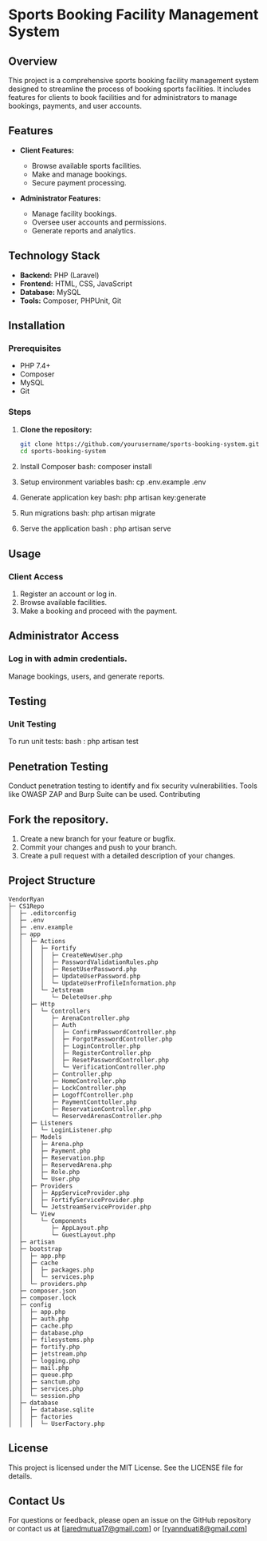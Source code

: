 # Sports Booking Facility Management System

## Overview
This project is a comprehensive sports booking facility management system designed to streamline the process of booking sports facilities. It includes features for clients to book facilities and for administrators to manage bookings, payments, and user accounts.

## Features
- **Client Features:**
  - Browse available sports facilities.
  - Make and manage bookings.
  - Secure payment processing.

- **Administrator Features:**
  - Manage facility bookings.
  - Oversee user accounts and permissions.
  - Generate reports and analytics.

## Technology Stack
- **Backend:** PHP (Laravel)
- **Frontend:** HTML, CSS, JavaScript
- **Database:** MySQL
- **Tools:** Composer, PHPUnit, Git

## Installation

### Prerequisites
- PHP 7.4+
- Composer
- MySQL
- Git

### Steps
1. **Clone the repository:**
   ```bash
   git clone https://github.com/yourusername/sports-booking-system.git
   cd sports-booking-system

2. Install Composer
    bash: composer install

3. Setup environment variables
    bash: cp .env.example .env

4. Generate application key
    bash: php artisan key:generate

5. Run migrations
    bash: php artisan migrate

6. Serve the application
    bash : php artisan serve

## Usage
### Client Access
1. Register an account or log in.
2. Browse available facilities.
3. Make a booking and proceed with the payment.
   
## Administrator Access
### Log in with admin credentials.
Manage bookings, users, and generate reports.

## Testing
### Unit Testing
To run unit tests:
bash : php artisan test

## Penetration Testing
Conduct penetration testing to identify and fix security vulnerabilities. Tools like OWASP ZAP and Burp Suite can be used.
Contributing
## Fork the repository.
1. Create a new branch for your feature or bugfix.
2. Commit your changes and push to your branch.
3. Create a pull request with a detailed description of your changes.

## Project Structure
```
VendorRyan
├─ CS1Repo
│  ├─ .editorconfig
│  ├─ .env
│  ├─ .env.example
│  ├─ app
│  │  ├─ Actions
│  │  │  ├─ Fortify
│  │  │  │  ├─ CreateNewUser.php
│  │  │  │  ├─ PasswordValidationRules.php
│  │  │  │  ├─ ResetUserPassword.php
│  │  │  │  ├─ UpdateUserPassword.php
│  │  │  │  └─ UpdateUserProfileInformation.php
│  │  │  └─ Jetstream
│  │  │     └─ DeleteUser.php
│  │  ├─ Http
│  │  │  └─ Controllers
│  │  │     ├─ ArenaController.php
│  │  │     ├─ Auth
│  │  │     │  ├─ ConfirmPasswordController.php
│  │  │     │  ├─ ForgotPasswordController.php
│  │  │     │  ├─ LoginController.php
│  │  │     │  ├─ RegisterController.php
│  │  │     │  ├─ ResetPasswordController.php
│  │  │     │  └─ VerificationController.php
│  │  │     ├─ Controller.php
│  │  │     ├─ HomeController.php
│  │  │     ├─ LockController.php
│  │  │     ├─ LogoffController.php
│  │  │     ├─ PaymentConttoller.php
│  │  │     ├─ ReservationController.php
│  │  │     └─ ReservedArenasController.php
│  │  ├─ Listeners
│  │  │  └─ LoginListener.php
│  │  ├─ Models
│  │  │  ├─ Arena.php
│  │  │  ├─ Payment.php
│  │  │  ├─ Reservation.php
│  │  │  ├─ ReservedArena.php
│  │  │  ├─ Role.php
│  │  │  └─ User.php
│  │  ├─ Providers
│  │  │  ├─ AppServiceProvider.php
│  │  │  ├─ FortifyServiceProvider.php
│  │  │  └─ JetstreamServiceProvider.php
│  │  └─ View
│  │     └─ Components
│  │        ├─ AppLayout.php
│  │        └─ GuestLayout.php
│  ├─ artisan
│  ├─ bootstrap
│  │  ├─ app.php
│  │  ├─ cache
│  │  │  ├─ packages.php
│  │  │  └─ services.php
│  │  └─ providers.php
│  ├─ composer.json
│  ├─ composer.lock
│  ├─ config
│  │  ├─ app.php
│  │  ├─ auth.php
│  │  ├─ cache.php
│  │  ├─ database.php
│  │  ├─ filesystems.php
│  │  ├─ fortify.php
│  │  ├─ jetstream.php
│  │  ├─ logging.php
│  │  ├─ mail.php
│  │  ├─ queue.php
│  │  ├─ sanctum.php
│  │  ├─ services.php
│  │  └─ session.php
│  ├─ database
│  │  ├─ database.sqlite
│  │  ├─ factories
│  │  │  └─ UserFactory.php
````
## License
This project is licensed under the MIT License. See the LICENSE file for details.

## Contact Us
For questions or feedback, please open an issue on the GitHub repository or contact us at [jaredmutua17@gmail.com] or [ryannduati8@gmail.com]



